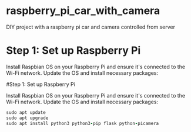 # raspberry_pi_car_with_camera
DIY project with a raspberry pi car and camera controlled from server

# Step 1: Set up Raspberry Pi

Install Raspbian OS on your Raspberry Pi and ensure it's connected to the Wi-Fi network.
Update the OS and install necessary packages:

#Step 1: Set up Raspberry Pi

Install Raspbian OS on your Raspberry Pi and ensure it's connected to the Wi-Fi network.
Update the OS and install necessary packages:
```ruby
sudo apt update
sudo apt upgrade
sudo apt install python3 python3-pip flask python-picamera
```

